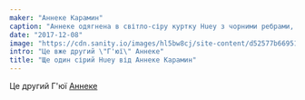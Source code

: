 ```yaml
---
maker: "Аннеке Карамин"
caption: "Аннеке одягнена в світло-сіру куртку Huey з чорними ребрами, які не дуже помітні на чорній спідниці."
date: "2017-12-08"
image: "https://cdn.sanity.io/images/hl5bw8cj/site-content/d52577b6695162b240cb298ab4af8d828527a84d-2000x1295.jpg"
intro: "Це вже другий \"Г'юї\" Аннеке"
title: "Ще один сірий Huey від Аннеке Карамин"
---
```


Це другий Г'юї [Аннеке](/en/showcase/anneke-huey/)


